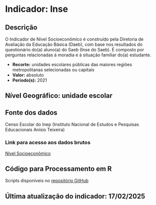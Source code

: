 # Indicador: Inse

## Descrição

O Indicador de Nível Socioeconômico é construído pela Diretoria de Avaliação da Educação Básica (Daeb), com base nos resultados do questionário do(a) aluno(a) do Saeb (Inse do Saeb). É composto por perguntas relacionadas à moradia e à situação familiar do(a) estudante.

- **Recorte:** unidades escolares públicas das maiores regiões metropolitanas selecionadas ou capitais
- **Valor:** absoluto
- **Período(s):** 2021

## Nível Geográfico: **unidade escolar**

## Fonte dos dados
Censo Escolar do Inep (Instituto Nacional de Estudos e Pesquisas Educacionais Anísio Teixeira)

### Link para acesso aos dados brutos

[Nível Socioeconômico](https://www.gov.br/inep/pt-br/acesso-a-informacao/dados-abertos/indicadores-educacionais/nivel-socioeconomico)

## Código para Processamento em R
Scripts disponíveis no [repositório GitHub](https://github.com/cem-usp/georedus)

## Última atualização do indicador: 17/02/2025

